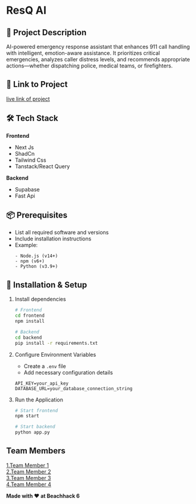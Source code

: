 # ResQ AI

## 🚀 Project Description
AI-powered emergency response assistant that enhances 911 call handling with intelligent, emotion-aware assistance. It prioritizes critical emergencies, analyzes caller distress levels, and recommends appropriate actions—whether dispatching police, medical teams, or firefighters. 

## 🎯 Link to Project
[live link of project](live_link)

## 🛠 Tech Stack
**Frontend**
-  Next Js
-  ShadCn
-  Tailwind Css
-  Tanstack/React Query

**Backend**
-  Supabase
-  Fast Api

## 📦 Prerequisites
- List all required software and versions
- Include installation instructions
- Example:
  ```
  - Node.js (v14+)
  - npm (v6+)
  - Python (v3.9+)
  ```

## 🔧 Installation & Setup

1. Install dependencies
   ```bash
   # Frontend
   cd frontend
   npm install

   # Backend
   cd backend
   pip install -r requirements.txt
   ```

2. Configure Environment Variables
   
   - Create a `.env` file
   - Add necessary configuration details
     
   ```
   API_KEY=your_api_key
   DATABASE_URL=your_database_connection_string
   ```

4. Run the Application
   ```bash
   # Start frontend
   npm start

   # Start backend
   python app.py
   ```

## Team Members
  [1.Team Member 1](enter_github_id_here)   
  [2.Team Member 2](enter_github_id_here)   
  [3.Team Member 3](enter_github_id_here)   
  [4.Team Member 4](enter_github_id_here)  

**Made with ❤️ at Beachhack 6**
